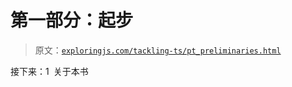 # 第一部分：起步

> 原文：[`exploringjs.com/tackling-ts/pt_preliminaries.html`](https://exploringjs.com/tackling-ts/pt_preliminaries.html)

接下来：1 关于本书
